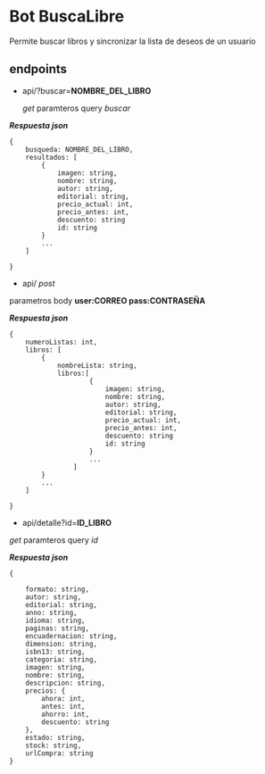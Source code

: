 # Bot BuscaLibre

Permite buscar libros y sincronizar la lista de deseos de un usuario


## endpoints
- api/?buscar=**NOMBRE_DEL_LIBRO**

  *get* paramteros query *buscar*

***Respuesta json***
```
{ 
    busqueda: NOMBRE_DEL_LIBRO,
    resultados: [
        {
            imagen: string, 
            nombre: string,
            autor: string,
            editorial: string,
            precio_actual: int,
            precio_antes: int, 
            descuento: string 
            id: string
        }
        ...
    ]
    
}
```

- api/  *post*

parametros body **user:CORREO pass:CONTRASEÑA**

***Respuesta json***
```
{ 
    numeroListas: int,
    libros: [
        {
            nombreLista: string,
            libros:[
                    {
                        imagen: string, 
                        nombre: string,
                        autor: string,
                        editorial: string,
                        precio_actual: int,
                        precio_antes: int, 
                        descuento: string 
                        id: string
                    }
                    ...
                ]
        }
        ...
    ]
    
}
```
- api/detalle?id=**ID_LIBRO**  

*get* paramteros query *id*

***Respuesta json***
```
{ 
    
    formato: string,
    autor: string,
    editorial: string,
    anno: string,
    idioma: string,
    paginas: string,
    encuadernacion: string,
    dimension: string,
    isbn13: string,
    categoria: string,
    imagen: string,
    nombre: string,
    descripcion: string,
    precios: {
        ahora: int,
        antes: int,
        ahorro: int,
        descuento: string
    },
    estado: string,
    stock: string,
    urlCompra: string
}
```


